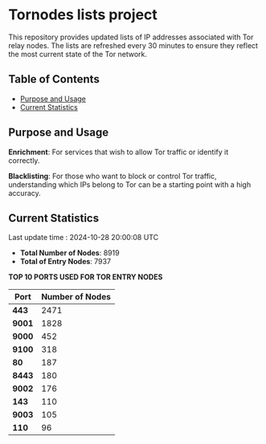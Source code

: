 # Tornodes lists project

This repository provides updated lists of IP addresses associated with Tor relay nodes. The lists are refreshed every 30 minutes to ensure they reflect the most current state of the Tor network.

## Table of Contents

- [Purpose and Usage](#purpose-and-usage)
- [Current Statistics](#current-statistics)


## Purpose and Usage

**Enrichment**: For services that wish to allow Tor traffic or identify it correctly.

**Blacklisting**: For those who want to block or control Tor traffic, understanding which IPs belong to Tor can be a starting point with a high accuracy.

## Current Statistics

Last update time : 2024-10-28 20:00:08 UTC

- **Total Number of Nodes**: 8919
- **Total of Entry Nodes**: 7937

**TOP 10 PORTS USED FOR TOR ENTRY NODES**

| **Port** | **Number of Nodes** |
|------|-----------------|
| **443**   | 2471  |
| **9001**   | 1828  |
| **9000**   | 452  |
| **9100**   | 318  |
| **80**   | 187  |
| **8443**   | 180  |
| **9002**   | 176  |
| **143**   | 110  |
| **9003**   | 105  |
| **110**   | 96  |

